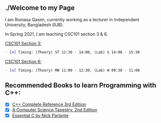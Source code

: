 ## ./Welcome to my Page 

I am Romasa Qasim, currently working as a lecturer in Independent University, Bangladesh (IUB). 

In Spring 2021, I am teaching CSC101 section 3 & 6. 


[CSC101 Section 3:](https://romasa.github.io/CSC101-3)
```markdown
- [x] Timing: (Theory) ST 12:30 - 14:00, (Lab) S 14:00 - 15:30
```


[CSC101 Section 6:](https://romasa.github.io/CSC101-6)
```markdown
- [x] Timing: (Theory) MW 11:00 - 12:30, (Lab) W 09:30 - 11:00
```
## Recommended Books to learn Programming with C++:
- [x] [C++ Complete Reference 3rd Edition](https://drive.google.com/file/d/1CgzsMnSvpTh3tLPWOmpYu3-ZrXwi75gZ/view?usp=sharing)
- [x] [A Computer Science Tapestry, 2nd Edition](https://www2.cs.duke.edu/csed/tapestry/)
- [x] [Essential C by Nick Parlante](http://cslibrary.stanford.edu/101/EssentialC.pdf) 
